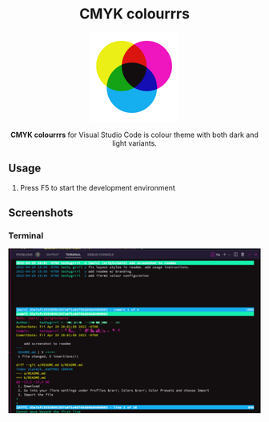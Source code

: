 <h1 align="center">CMYK colourrrs</h1>

<p align="center">
  <img src="cmyk-logo.png" width="180" style="display: inline-block; width: 180px" />
</p>

<p align="center">
  <strong>CMYK colourrrs</strong> for Visual Studio Code is colour theme with both dark and light variants.
</p>


## Usage

1. Press F5 to start the development environment


## Screenshots

### Terminal

![Terminal screenshot](screenshots/vs-code-terminal-01.png)